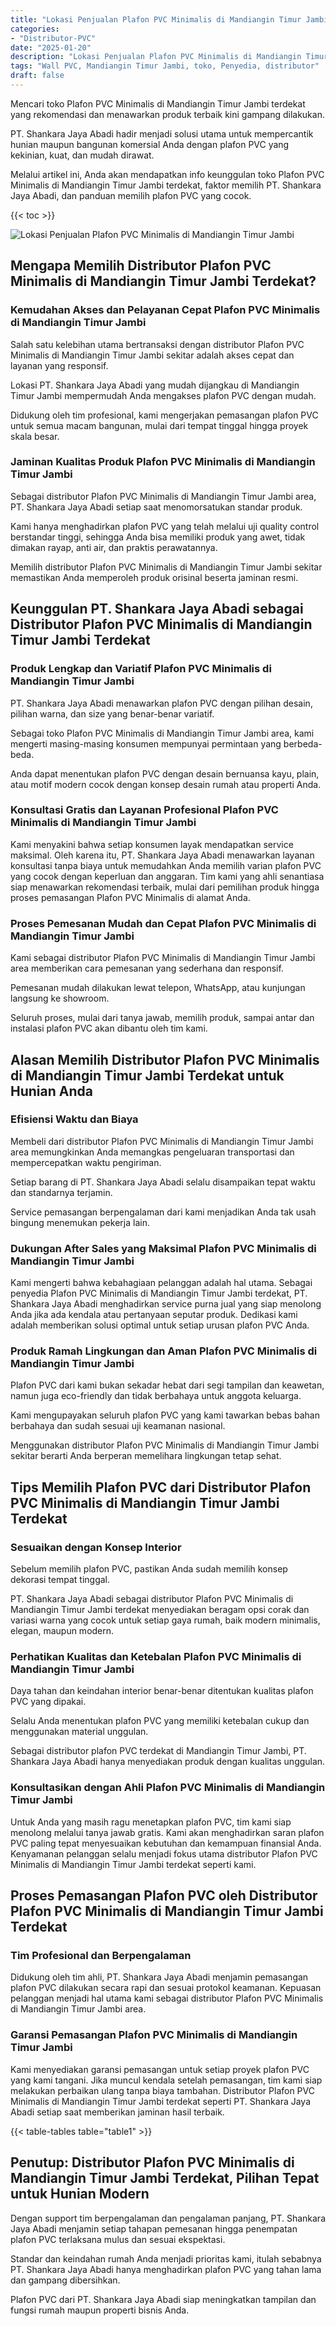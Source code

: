 ```yaml
---
title: "Lokasi Penjualan Plafon PVC Minimalis di Mandiangin Timur Jambi"
categories: 
- "Distributor-PVC"
date: "2025-01-20"
description: "Lokasi Penjualan Plafon PVC Minimalis di Mandiangin Timur Jambi bagi tempat tinggal, office, serta toko. Material unggulan, variasi motif, warna menarik, dengan jasa instalasi dikerjakan oleh teknisi ahli dan garansi resmi!|Servis penyediaan Plafon PVC Minimalis di Mandiangin Timur Jambi untuk kebutuhan hunian, perkantoran, maupun gerai, beserta produk berkualitas dan pemasangan oleh tenaga ahli profesional dan jaminan resmi.|Solusi Plafon PVC Minimalis di Mandiangin Timur Jambi yang terpercaya untuk hunian, kantor, serta toko, bersama material berkualitas dan penempatan ditangani oleh teknisi profesional dan garansi resmi.|Penyediaan Plafon PVC Minimalis di Mandiangin Timur Jambi bagi hunian, office, serta toko, beserta panel berkualitas dan pemasangan oleh tim berpengalaman, dilengkapi dengan garansi resmi.}"
tags: "Wall PVC, Mandiangin Timur Jambi, toko, Penyedia, distributor"
draft: false
---
```


Mencari toko Plafon PVC Minimalis di Mandiangin Timur Jambi terdekat yang rekomendasi dan menawarkan produk terbaik kini gampang dilakukan.

PT. Shankara Jaya Abadi hadir menjadi solusi utama untuk mempercantik hunian maupun bangunan komersial Anda dengan plafon PVC yang kekinian, kuat, dan mudah dirawat.

Melalui artikel ini, Anda akan mendapatkan info keunggulan toko Plafon PVC Minimalis di Mandiangin Timur Jambi terdekat, faktor memilih PT. Shankara Jaya Abadi, dan panduan memilih plafon PVC yang cocok.

{{< toc >}}

![Lokasi Penjualan Plafon PVC Minimalis di Mandiangin Timur Jambi](/images/Distributor-PVC/Lokasi-Penjualan-Plafon-PVC-Minimalis-di-Mandiangin-Timur-Jambi.png)


## Mengapa Memilih Distributor Plafon PVC Minimalis di Mandiangin Timur Jambi Terdekat?

### Kemudahan Akses dan Pelayanan Cepat Plafon PVC Minimalis di Mandiangin Timur Jambi

Salah satu kelebihan utama bertransaksi dengan distributor Plafon PVC Minimalis di Mandiangin Timur Jambi sekitar adalah akses cepat dan layanan yang responsif.

Lokasi PT. Shankara Jaya Abadi yang mudah dijangkau di Mandiangin Timur Jambi mempermudah Anda mengakses plafon PVC dengan mudah.

Didukung oleh tim profesional, kami mengerjakan pemasangan plafon PVC untuk semua macam bangunan, mulai dari tempat tinggal hingga proyek skala besar.

### Jaminan Kualitas Produk Plafon PVC Minimalis di Mandiangin Timur Jambi

Sebagai distributor Plafon PVC Minimalis di Mandiangin Timur Jambi area, PT. Shankara Jaya Abadi setiap saat menomorsatukan standar produk.

Kami hanya menghadirkan plafon PVC yang telah melalui uji quality control berstandar tinggi, sehingga Anda bisa memiliki produk yang awet, tidak dimakan rayap, anti air, dan praktis perawatannya.

Memilih distributor Plafon PVC Minimalis di Mandiangin Timur Jambi sekitar memastikan Anda memperoleh produk orisinal beserta jaminan resmi.

## Keunggulan PT. Shankara Jaya Abadi sebagai Distributor Plafon PVC Minimalis di Mandiangin Timur Jambi Terdekat

### Produk Lengkap dan Variatif Plafon PVC Minimalis di Mandiangin Timur Jambi

PT. Shankara Jaya Abadi menawarkan plafon PVC dengan pilihan desain, pilihan warna, dan size yang benar-benar variatif.

Sebagai toko Plafon PVC Minimalis di Mandiangin Timur Jambi area, kami mengerti masing-masing konsumen mempunyai permintaan yang berbeda-beda.

Anda dapat menentukan plafon PVC dengan desain bernuansa kayu, plain, atau motif modern cocok dengan konsep desain rumah atau properti Anda.

### Konsultasi Gratis dan Layanan Profesional Plafon PVC Minimalis di Mandiangin Timur Jambi

Kami menyakini bahwa setiap konsumen layak mendapatkan service maksimal. Oleh karena itu, PT. Shankara Jaya Abadi menawarkan layanan konsultasi tanpa biaya untuk memudahkan Anda memilih varian plafon PVC yang cocok dengan keperluan dan anggaran. Tim kami yang ahli senantiasa siap menawarkan rekomendasi terbaik, mulai dari pemilihan produk hingga proses pemasangan Plafon PVC Minimalis di alamat Anda.

### Proses Pemesanan Mudah dan Cepat Plafon PVC Minimalis di Mandiangin Timur Jambi

Kami sebagai distributor Plafon PVC Minimalis di Mandiangin Timur Jambi area memberikan cara pemesanan yang sederhana dan responsif.

Pemesanan mudah dilakukan lewat telepon, WhatsApp, atau kunjungan langsung ke showroom.

Seluruh proses, mulai dari tanya jawab, memilih produk, sampai antar dan instalasi plafon PVC akan dibantu oleh tim kami.

## Alasan Memilih Distributor Plafon PVC Minimalis di Mandiangin Timur Jambi Terdekat untuk Hunian Anda

### Efisiensi Waktu dan Biaya

Membeli dari distributor Plafon PVC Minimalis di Mandiangin Timur Jambi area memungkinkan Anda memangkas pengeluaran transportasi dan mempercepatkan waktu pengiriman.

Setiap barang di PT. Shankara Jaya Abadi selalu disampaikan tepat waktu dan standarnya terjamin.

Service pemasangan berpengalaman dari kami menjadikan Anda tak usah bingung menemukan pekerja lain.

### Dukungan After Sales yang Maksimal Plafon PVC Minimalis di Mandiangin Timur Jambi

Kami mengerti bahwa kebahagiaan pelanggan adalah hal utama. Sebagai penyedia Plafon PVC Minimalis di Mandiangin Timur Jambi terdekat, PT. Shankara Jaya Abadi menghadirkan service purna jual yang siap menolong Anda jika ada kendala atau pertanyaan seputar produk. Dedikasi kami adalah memberikan solusi optimal untuk setiap urusan plafon PVC Anda.

### Produk Ramah Lingkungan dan Aman Plafon PVC Minimalis di Mandiangin Timur Jambi

Plafon PVC dari kami bukan sekadar hebat dari segi tampilan dan keawetan, namun juga eco-friendly dan tidak berbahaya untuk anggota keluarga.

Kami mengupayakan seluruh plafon PVC yang kami tawarkan bebas bahan berbahaya dan sudah sesuai uji keamanan nasional.

Menggunakan distributor Plafon PVC Minimalis di Mandiangin Timur Jambi sekitar berarti Anda berperan memelihara lingkungan tetap sehat.

## Tips Memilih Plafon PVC dari Distributor Plafon PVC Minimalis di Mandiangin Timur Jambi Terdekat

### Sesuaikan dengan Konsep Interior

Sebelum memilih plafon PVC, pastikan Anda sudah memilih konsep dekorasi tempat tinggal.

PT. Shankara Jaya Abadi sebagai distributor Plafon PVC Minimalis di Mandiangin Timur Jambi terdekat menyediakan beragam opsi corak dan variasi warna yang cocok untuk setiap gaya rumah, baik modern minimalis, elegan, maupun modern.

### Perhatikan Kualitas dan Ketebalan Plafon PVC Minimalis di Mandiangin Timur Jambi

Daya tahan dan keindahan interior benar-benar ditentukan kualitas plafon PVC yang dipakai.

Selalu Anda menentukan plafon PVC yang memiliki ketebalan cukup dan menggunakan material unggulan.

Sebagai distributor plafon PVC terdekat di Mandiangin Timur Jambi, PT. Shankara Jaya Abadi hanya menyediakan produk dengan kualitas unggulan.

### Konsultasikan dengan Ahli Plafon PVC Minimalis di Mandiangin Timur Jambi

Untuk Anda yang masih ragu menetapkan plafon PVC, tim kami siap menolong melalui tanya jawab gratis. Kami akan menghadirkan saran plafon PVC paling tepat menyesuaikan kebutuhan dan kemampuan finansial Anda. Kenyamanan pelanggan selalu menjadi fokus utama distributor Plafon PVC Minimalis di Mandiangin Timur Jambi terdekat seperti kami.

## Proses Pemasangan Plafon PVC oleh Distributor Plafon PVC Minimalis di Mandiangin Timur Jambi Terdekat

### Tim Profesional dan Berpengalaman

Didukung oleh tim ahli, PT. Shankara Jaya Abadi menjamin pemasangan plafon PVC dilakukan secara rapi dan sesuai protokol keamanan. Kepuasan pelanggan menjadi hal utama kami sebagai distributor Plafon PVC Minimalis di Mandiangin Timur Jambi area.

### Garansi Pemasangan Plafon PVC Minimalis di Mandiangin Timur Jambi

Kami menyediakan garansi pemasangan untuk setiap proyek plafon PVC yang kami tangani. Jika muncul kendala setelah pemasangan, tim kami siap melakukan perbaikan ulang tanpa biaya tambahan. Distributor Plafon PVC Minimalis di Mandiangin Timur Jambi terdekat seperti PT. Shankara Jaya Abadi setiap saat memberikan jaminan hasil terbaik.

{{< table-tables table="table1" >}}

## Penutup: Distributor Plafon PVC Minimalis di Mandiangin Timur Jambi Terdekat, Pilihan Tepat untuk Hunian Modern

Dengan support tim berpengalaman dan pengalaman panjang, PT. Shankara Jaya Abadi menjamin setiap tahapan pemesanan hingga penempatan plafon PVC terlaksana mulus dan sesuai ekspektasi.

Standar dan keindahan rumah Anda menjadi prioritas kami, itulah sebabnya PT. Shankara Jaya Abadi hanya menghadirkan plafon PVC yang tahan lama dan gampang dibersihkan.

Plafon PVC dari PT. Shankara Jaya Abadi siap meningkatkan tampilan dan fungsi rumah maupun properti bisnis Anda.